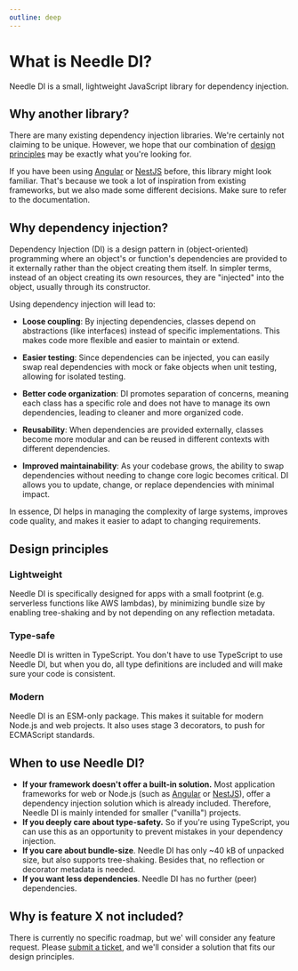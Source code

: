 ```yaml
---
outline: deep
---
```


# What is Needle DI?

Needle DI is a small, lightweight JavaScript library for dependency injection.

## Why another library?

There are many existing dependency injection libraries. We're certainly not claiming
to be unique. However, we hope that our combination of [design principles](#design-principles) may be exactly what
you're looking for.

If you have been using  [Angular](https://angular.dev/guide/di) or [NestJS](https://docs.nestjs.com/providers#dependency-injection)
before, this library might look familiar. That's because we took a lot of inspiration from existing frameworks, but we 
also made some different decisions. Make sure to refer to the documentation.

## Why dependency injection?

Dependency Injection (DI) is a design pattern in (object-oriented) programming where an object's or function's
dependencies are provided to it externally rather than the object creating them itself. In
simpler terms, instead of an object creating its own resources, they are "injected" into the object, usually through its
constructor.

Using dependency injection will lead to:

* **Loose coupling**: By injecting dependencies, classes depend on abstractions (like interfaces) instead of specific
  implementations. This makes code more flexible and easier to maintain or extend.

* **Easier testing**: Since dependencies can be injected, you can easily swap real dependencies with mock or fake
  objects when
  unit testing, allowing for isolated testing.

* **Better code organization**: DI promotes separation of concerns, meaning each class has a specific role and does not
  have
  to manage its own dependencies, leading to cleaner and more organized code.

* **Reusability**: When dependencies are provided externally, classes become more modular and can be reused in different
  contexts with different dependencies.

* **Improved maintainability**: As your codebase grows, the ability to swap dependencies without needing to change core
  logic
  becomes critical. DI allows you to update, change, or replace dependencies with minimal impact.

In essence, DI helps in managing the complexity of large systems, improves code quality, and makes it easier to adapt to
changing requirements.

## Design principles

### Lightweight

Needle DI is specifically designed for apps with a small footprint (e.g. serverless functions like AWS lambdas),
by minimizing bundle size by enabling tree-shaking and by not depending on any reflection metadata.

### Type-safe

Needle DI is written in TypeScript. You don't have to use TypeScript to use Needle DI, but when you do,
all type definitions are included and will make sure your code is consistent.

### Modern

Needle DI is an ESM-only package. This makes it suitable for modern Node.js and web projects. It also
uses stage 3 decorators, to push for ECMAScript standards.

## When to use Needle DI?

* **If your framework doesn't offer a built-in solution.** Most application frameworks for web or Node.js
  (such as [Angular](https://angular.dev/guide/di) or [NestJS](https://docs.nestjs.com/providers#dependency-injection)),
  offer a dependency injection solution which is already included. Therefore, Needle DI is mainly intended for
  smaller ("vanilla") projects.
* **If you deeply care about type-safety.** So if you're using TypeScript, you can use this as an opportunity to
  prevent mistakes in your dependency injection.
* **If you care about bundle-size**. Needle DI has only ~40 kB of unpacked size, but also supports tree-shaking. Besides
  that, no reflection or decorator metadata is needed.
* **If you want less dependencies**. Needle DI has no further (peer) dependencies.

## Why is feature X not included?

There is currently no specific roadmap, but we' will consider any feature request. Please [submit 
a ticket](https://github.com/needle-di/core/issues/new), and we'll consider a solution that fits our design principles.
